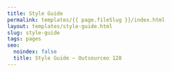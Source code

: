 ```yaml
---
title: Style Guide
permalink: templates/{{ page.fileSlug }}/index.html
layout: templates/style-guide.html
slug: style-guide
tags: pages
seo:
  noindex: false
  title: Style Guide — Outsourceo 128
---
```



